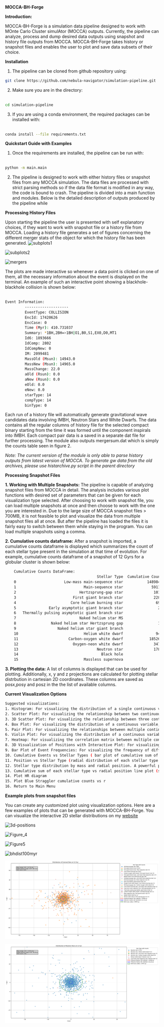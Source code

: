 
**MOCCA-BH-Forge**

**Introduction:**

MOCCA-BH-Forge is a simulation data pipeline designed to work with MOnte Carlo Cluster simulAtor (MOCCA) outputs. Currently, the pipeline can analyze, process and dump desired data outputs using snapshot and history file outputs from MOCCA. MOCCA-BH-Forge takes 
history or snapshot files and enables the user to plot and save data subsets of their choice.

**Installation**

1. The pipeline can be cloned from github repository using:

```bash
git clone https://github.com/nebula-navigator/simulation-pipeline.git
```
2. Make sure you are in the directory:

```bash

cd simulation-pipeline
```

3. If you are using a conda environment, the required packages can be installed with:

```bash

conda install --file requirements.txt
```

**Quickstart Guide with Examples**

1. Once the requirements are installed, the pipeline can be run with:

```bash

python -m main.main

```
2. The pipeline is designed to work with either history files or snapshot files from any MOCCA simulation. The data files are processed with strict parsing methods so if the data file format is modified in any way, the code is bound to crash. The pipeline is divided into
   a main function and modules. Below is the detailed description of outputs produced by the pipeline while

**Processing History Files**

   Upon starting the pipeline the user is presented with self explanatory choices, if they want to work with snapshot file or a history file from MOCCA. Loading a history file generates a set of figures concerning the different merger stats of the object
   for which the history file has been generated.
 ![subplots1](https://github.com/user-attachments/assets/4a0e4cc1-1556-4177-9ad5-6154d03d41a4)

 ![subplots2](https://github.com/user-attachments/assets/ed3d1bca-ec48-4873-8ea0-6d78e06b23cf)

 ![mergers](https://github.com/user-attachments/assets/6d05c57b-102b-4af8-828b-c6313573ebba)


   The plots are made interactive so whenever a data point is clicked on one of them, all the necessary information about the event is displayed on the terminal. An example of such an interactive point showing a blackhole-blackhole collision is shown below:

   ```bash

   Event Information:
            --------------------
            EventType: COLLISION
            EncId: 17420626
            EncCase: 0
            Time (Myr): 410.731037
            Summary: *1BH,2BH=>1BH|O1,B0,S1,EX0,D0,MT1
            Id6: 1893666
            IdComp: 2802
            IdCompNew: 0
            IM: 2099481
            MassOld (Msun): 14943.0
            MassNew (Msun): 14965.0
            MassChange: 22.0
            aOld (Rsun): 0.0
            aNew (Rsun): 0.0
            eOld: 0.0
            eNew: 0.0
            starType: 14
            compType: 14
            binType: 0
   ```
   
   Each run of a history file will automatically generate gravitational wave candidates data involving IMBH, Neutron Stars and White Dwarfs. The data contains all the regular columns of history file for the selected compact binary starting from the 
   time it was formed until the component inspirals into IMBH. Each compact pair data is a saved in a separate dat file for further processing. The module also outputs mergersum.dat which is simply the counts table seen in figure 2.

   *Note: The current version of the module is only able to parse history outputs from latest version of MOCCA. To generate gw data from the old archives, please use histarchive.py script in the parent directory*

   **Processing Snapshot Files**

   **1. Working with Multiple Snapshots:** The pipeline is capable of analyzing snapshot files from MOCCA in detail. The analysis includes various plot functions with desired set of parameters that can be given for each visualization type selected. After choosing to work with snapshot file,
   you can load multiple snapshots at once and then choose to work with the one you are interested in. Due to the large size of MOCCA snapshot files > 700MB, it is not feasible to plot and visualize the data from multiple snapshot files all at once. But
   after the pipeline has loaded the files it is fairly easy to switch between them while staying in the program. You can load multiple snapshots using a comma.

   **2. Cumulative counts dataframe:** After a snapshot is imported, a cumulative counts dataframe is displayed which summarizes the count of each stellar type present in the simulation at that time of evolution. For example, cumulative counts dataframe of a snapshot of 12 Gyrs for a globular cluster is shown below:

```bash
    Cumulative Counts DataFrame:
                                          Stellar Type  Cumulative Count
    0                      Low-mass main-sequence star           1489847
    1                               Main-sequence star             59112
    2                             Hertzsprung-gap star              1011
    3                          First giant branch star              2287
    4                         Core helium burning star               696
    5               Early asymptotic giant branch star                27
    6   Thermally pulsing asymptotic giant branch star                 2
    7                             Naked helium star MS                 1
    8                Naked helium star Hertzsprung gap                16
    9                   Naked helium star giant branch                 0
    10                              Helium white dwarf               945
    11                       Carbon-oxygen white dwarf            185267
    12                         Oxygen-neon white dwarf              3470
    13                                    Neutron star              1781
    14                                      Black hole                 2
    15                              Massless supernova                 0

```

 **3. Plotting the data:** A list of columns is displayed that can be used for plotting. Additionally, x, y and z projections are calculated for plotting stellar distrbution in cartesian 2D coordinates. These columns are saved as posx,posy and 
      posz in the the list of available columns. 

   **Current Visualization Options**

   ```bash
   Suggested visualizations:
   1. Histogram: For visualizing the distribution of a single continuous variable.
   2. Scatter Plot: For visualizing the relationship between two continuous variables, grouped by 2 color axes
   3. 3D Scatter Plot: For visualizing the relationship between three continuous variables.
   4. Box Plot: For visualizing the distribution of a continuous variable, possibly grouped by a categorical variable.
   5. Pair Plot: For visualizing the relationships between multiple continuous variables.
   6. Violin Plot: For visualizing the distribution of a continuous variable, possibly grouped by a categorical variable.
   7. Heatmap: For visualizing the correlation matrix between multiple continuous variables.
   8. 3D Visualization of Positions with Interactive Plot: For visualizing the positions of objects in the cluster in 3D space with interactive features.
   9. Bar Plot of Event Frequencies: For visualizing the frequency of different events (takes single column)
   10. Cumulative Events vs Stellar Types ( bar plot of cumulative sum of each stellar type)
   11. Position vs Stellar Type (radial distribution of each stellar type
   12. Stellar type distribution by mass and radial position. A powerful plot for multiple distribution analysis
   13. Cumulative sum of each stellar type vs radial position line plot (suggested plot from reference thesis)
   14. Plot HR diagram
   15. Plot Blue Straggler cumulative counts vs r
   16. Return to Main Menu

```
   **Example plots from snapshot files**

   You can create any customized plot using visualization options. Here are a few examples of plots that can be generated with MOCCA-BH-Forge. You can visualize the interactive 
   2D stellar distributions on my [website](https://nebula-navigator.github.io/)

   ![3d-positions](https://github.com/user-attachments/assets/a698ef58-2e82-4340-89ad-0d4ec4fd2183)

   ![Figure_4](https://github.com/user-attachments/assets/1cc27a05-b5a6-4078-b5ea-7c2c379a9220)

   ![Figure5](https://github.com/user-attachments/assets/466c99a8-c3ba-4ba1-a519-ea4c0869d815)

   ![bhdist100myr](https://github.com/user-attachments/assets/1b185a4c-03d1-4a1e-9761-079409af9122)

   ![esdist.png](/esdist.png)

   ![esdist.png](/nsdist.png)
 







   

   
   

